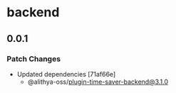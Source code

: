 # backend

## 0.0.1

### Patch Changes

- Updated dependencies [71af66e]
  - @alithya-oss/plugin-time-saver-backend@3.1.0

